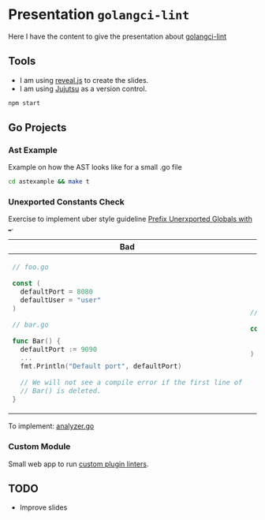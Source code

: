 # Presentation `golangci-lint`

Here I have the content to give the presentation about [golangci-lint][1]

## Tools

- I am using [reveal.js][2] to create the slides.
- I am using [Jujutsu][3] as a version control.

```bash
npm start
```

## Go Projects

### Ast Example

Example on how the AST looks like for a small .go file

```bash
cd astexample && make t
```

### Unexported Constants Check

Exercise to implement uber style guideline [Prefix Unerxported Globals with _](https://github.com/uber-go/guide/blob/master/style.md#prefix-unexported-globals-with-_).

<table>
<thead><tr><th>Bad</th><th>Good</th></tr></thead>
<tbody>
<tr><td>

```go
// foo.go

const (
  defaultPort = 8080
  defaultUser = "user"
)

// bar.go

func Bar() {
  defaultPort := 9090
  ...
  fmt.Println("Default port", defaultPort)

  // We will not see a compile error if the first line of
  // Bar() is deleted.
}
```

</td><td>

```go
// foo.go

const (
  _defaultPort = 8080
  _defaultUser = "user"
)
```

</td></tr>
</tbody></table>

To implement: [analyzer.go](./unexportedconstantscheck/analyzer.go)

### Custom Module

Small web app to run [custom plugin linters][4].

## TODO

- Improve slides

[1]: https://golangci-lint.run/
[2]: https://revealjs.com/
[3]: https://github.com/jj-vcs/jj
[4]: https://golangci-lint.run/plugins/module-plugins/
